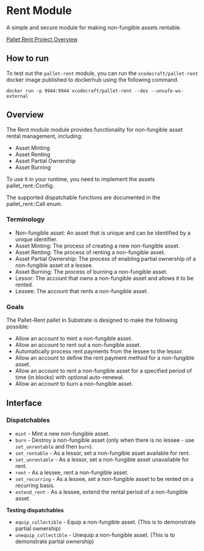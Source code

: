 # Rent Module

A simple and secure module for making non-fungible assets rentable.

[Pallet Rent Project Overview](https://michaelassaf.notion.site/Pallet-Rent-f3c3ecfce18d483eba9dea675721954d)

## How to run

To test out the `pallet-rent` module, you can run the `xcodecraft/pallet-rent` docker image published to dockerhub using the following command.

`docker run -p 9944:9944 xcodecraft/pallet-rent --dev --unsafe-ws-external`

## Overview

The Rent module module provides functionality for non-fungible asset rental management, including:

- Asset Minting
- Asset Renting
- Asset Partial Ownership
- Asset Burning

To use it in your runtime, you need to implement the assets pallet_rent::Config.

The supported dispatchable functions are documented in the pallet_rent::Call enum.

### Terminology

- Non-fungible asset: An asset that is unique and can be identified by a unique identifier.
- Asset Minting: The process of creating a new non-fungible asset.
- Asset Renting: The process of renting a non-fungible asset.
- Asset Partial Ownership: The process of enabling partial ownership of a non-fungible asset ot a lessee.
- Asset Burning: The process of burning a non-fungible asset.
- Lessor: The account that owns a non-fungible asset and allows it to be rented.
- Lessee: The account that rents a non-fungible asset.

### Goals

The Pallet-Rent pallet in Substrate is designed to make the following possible:

- Allow an account to mint a non-fungible asset.
- Allow an account to rent out a non-fungible asset.
- Automatically process rent payments from the lessee to the lessor.
- Allow an account to define the rent payment method for a non-fungible asset.
- Allow an account to rent a non-fungible asset for a specified period of time (in blocks) with optional auto-renewal.
- Allow an account to burn a non-fungible asset.

## Interface

### Dispatchables

- `mint` - Mint a new non-fungible asset.
- `burn` - Destroy a non-fungible asset (only when there is no lessee - use `set_unrentable` and then `burn`).
- `set_rentable` - As a lessor, set a non-fungible asset available for rent.
- `set_unrentable` - As a lessor, set a non-fungible asset unavailable for rent.
- `rent` - As a lessee, rent a non-fungible asset.
- `set_recurring` - As a lessee, set a non-fungible asset to be rented on a recurring basis.
- `extend_rent` - As a lessee, extend the rental period of a non-fungible asset.

**Testing dispatchables**

- `equip_collectible` - Equip a non-fungible asset. (This is to demonstrate partial ownership)
- `unequip_collectible` - Unequip a non-fungible asset. (This is to demonstrate partial ownership)
